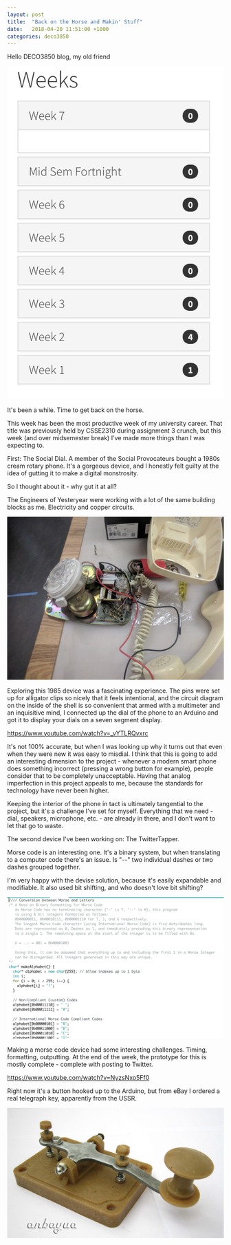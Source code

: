 ```yaml
---
layout: post
title:  "Back on the Horse and Makin' Stuff"
date:   2018-04-20 11:51:00 +1000
categories: deco3850
---
```

Hello DECO3850 blog, my old friend

![Blog Counts](/assets/img/deco3850/s4368323_5ad941839ea26.jpg)

It's been a while. Time to get back on the horse.

This week has been the most productive week of my university career. That title was previously held by CSSE2310 during assignment 3 crunch, but this week (and over midsemester break) I've made more things than I was expecting to.

First: The Social Dial.
A member of the Social Provocateurs bought a 1980s cream rotary phone. It's a gorgeous device, and I honestly felt guilty at the idea of gutting it to make a digital monstrosity.

So I thought about it - why gut it at all?

The Engineers of Yesteryear were working with a lot of the same building blocks as me. Electricity and copper circuits.

![Naked Wiring](/assets/img/deco3850/s4368323_5ad944ba8338c.jpg)

Exploring this 1985 device was a fascinating experience. The pins were set up for alligator clips so nicely that it feels intentional, and the circuit diagram on the inside of the shell is so convenient that armed with a multimeter and an inquisitive mind, I connected up the dial of the phone to an Arduino and got it to display your dials on a seven segment display.

https://www.youtube.com/watch?v=_vYTLRQvxrc

It's not 100% accurate, but when I was looking up why it turns out that even when they were new it was easy to misdial. I think that this is going to add an interesting dimension to the project - whenever a modern smart phone does something incorrect (pressing a wrong button for example), people consider that to be completely unacceptable. Having that analog imperfection in this project appeals to me, because the standards for technology have never been higher.

Keeping the interior of the phone in tact is ultimately tangential to the project, but it's a challenge I've set for myself. Everything that we need - dial, speakers, microphone, etc. - are already in there, and I don't want to let that go to waste.

The second device I've been working on: The TwitterTapper.

Morse code is an interesting one. It's a binary system, but when translating to a computer code there's an issue. Is "--" two individual dashes or two dashes grouped together.

I'm very happy with the devise solution, because it's easily expandable and modifiable. It also used bit shifting, and who doesn't love bit shifting?

![Morse Code Code](/assets/img/deco3850/s4368323_5ad94659509d3.jpg)

Making a morse code device had some interesting challenges. Timing, formatting, outputting. At the end of the week, the prototype for this is mostly complete - complete with posting to Twitter.

https://www.youtube.com/watch?v=NyzsNxo5Ff0

Right now it's a button hooked up to the Arduino, but from eBay I ordered a real telegraph key, apparently from the USSR.

![USSR Telegraph Key](/assets/img/deco3850/s4368323_5ad9473e05148.png)
